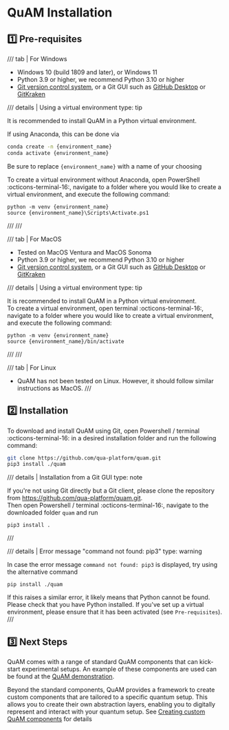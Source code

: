 # QuAM Installation

## :one: Pre-requisites

/// tab | For Windows
- Windows 10 (build 1809 and later), or Windows 11
- Python 3.9 or higher, we recommend Python 3.10 or higher
    <!-- For Python 3.8 and 3.9, please see additional notes (TODO add note reference) -->
- [Git version control system](https://git-scm.com/), or a Git GUI such as [GitHub Desktop](https://desktop.github.com/) or [GitKraken](https://www.gitkraken.com/)

/// details | Using a virtual environment
    type: tip

It is recommended to install QuAM in a Python virtual environment.

If using Anaconda, this can be done via

```bash
conda create -n {environment_name}  
conda activate {environment_name}
```

Be sure to replace `{environment_name}` with a name of your choosing

To create a virtual environment without Anaconda, open PowerShell :octicons-terminal-16:, navigate to
a folder where you would like to create a virtual environment, and execute the 
following command:

```
python -m venv {environment_name}  
source {environment_name}\Scripts\Activate.ps1
```
///
///

/// tab | For MacOS
- Tested on MacOS Ventura and MacOS Sonoma
- Python 3.9 or higher, we recommend Python 3.10 or higher
- [Git version control system](https://git-scm.com/), or a Git GUI such as [GitHub Desktop](https://desktop.github.com/) or [GitKraken](https://www.gitkraken.com/)

/// details | Using a virtual environment
    type: tip

It is recommended to install QuAM in a Python virtual environment.  
To create a virtual environment, open terminal :octicons-terminal-16:, navigate to a folder where you would like to create a virtual environment, and execute the following command:
```
python -m venv {environment_name}
source {environment_name}/bin/activate
```
///
///

/// tab | For Linux
- QuAM has not been tested on Linux. However, it should follow similar instructions as MacOS.
///

## :two: Installation
To download and install QuAM using Git, open Powershell / terminal :octicons-terminal-16: in a desired installation folder and run the following command:
```bash
git clone https://github.com/qua-platform/quam.git
pip3 install ./quam
```
/// details | Installation from a Git GUI
    type: note

If you're not using Git directly but a Git client, please clone the repository from <https://github.com/qua-platform/quam.git>.  
Then open Powershell / terminal :octicons-terminal-16:, navigate to the downloaded folder `quam` and run

```
pip3 install .
```
///

/// details | Error message "command not found: pip3"
    type: warning

In case the error message `command not found: pip3` is displayed, try using the alternative command
```
pip install ./quam
```
If this raises a similar error, it likely means that Python cannot be found. Please check that you have Python installed. If you've set up a virtual environment, please ensure that it has been activated (see `Pre-requisites`).
///

## :three: Next Steps

QuAM comes with a range of standard QuAM components that can kick-start experimental setups. An example of these components are used can be found at the [QuAM demonstration](demonstration.md).

Beyond the standard components, QuAM provides a framework to create custom components that are tailored to a specific quantum setup. This allows you to create their own abstraction layers, enabling you to digitally represent and interact with your quantum setup. See [Creating custom QuAM components](/components/custom-components) for details

<!-- ### Overview of components
#### quam.components.hardware
- Mixer
- LocalOscillator

#### quam.components.channels
- Channel
- SingleChannel
- IQChannel
- InOutIQChannel

#### quam.components.pulses
- Pulse
- ReadoutPulse
- ConstantReadoutPulse
- DragPulse
- SquarePulse
- GaussianPulse -->